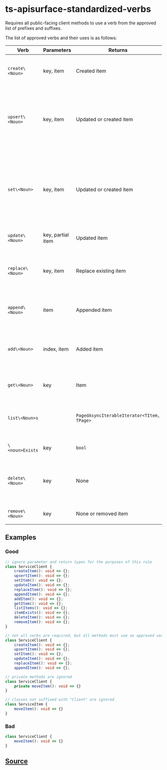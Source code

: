 # ts-apisurface-standardized-verbs

Requires all public-facing client methods to use a verb from the approved list of prefixes and suffixes.

The list of approved verbs and their uses is as follows:

| Verb             | Parameters        | Returns                                    | Comments                                                                                                     |
| ---------------- | ----------------- | ------------------------------------------ | ------------------------------------------------------------------------------------------------------------ |
| `create\<Noun>`  | key, item         | Created item                               | Create new item. Fails if item already exists.                                                               |
| `upsert\<Noun>`  | key, item         | Updated or created item                    | Create new item, or update existing item. Verb is primarily used in database-like services                   |
| `set\<Noun>`     | key, item         | Updated or created item                    | Create new item, or update existing item. Verb is primarily used for dictionary-like properties of a service |
| `update\<Noun>`  | key, partial item | Updated item                               | Fails if item doesn't exist.                                                                                 |
| `replace\<Noun>` | key, item         | Replace existing item                      | Completely replaces an existing item. Fails if the item doesn't exist.                                       |
| `append\<Noun>`  | item              | Appended item                              | Add item to a collection. Item will be added last.                                                           |
| `add\<Noun>`     | index, item       | Added item                                 | Add item to a collection. Item will be added at the given index.                                             |
| `get\<Noun>`     | key               | Item                                       | Will return null if item doesn't exist                                                                       |
| `list\<Noun>s`   |                   | `PagedAsyncIterableIterator<TItem, TPage>` | Return list of items. Returns empty list if no items exist                                                   |
| `\<noun>Exists`  | key               | `bool`                                     | Return true if the item exists.                                                                              |
| `delete\<Noun>`  | key               | None                                       | Delete an existing item. Will succeed even if item didn't exist.                                             |
| `remove\<Noun>`  | key               | None or removed item                       | Remove item from a collection.                                                                               |

## Examples

### Good

```ts
// ignore parameter and return types for the purposes of this rule
class ServiceClient {
    createItem(): void => {};
    upsertItem(): void => {};
    setItem(): void => {};
    updateItem(): void => {};
    replaceItem(): void => {};
    appendItem(): void => {};
    addItem(): void => {};
    getItem(): void => {};
    listItems(): void => {};
    itemExists(): void => {};
    deleteItem(): void => {};
    removeItem(): void => {};
}
```

```ts
// not all verbs are required, but all methods must use an approved verb
class ServiceClient {
    createItem(): void => {};
    upsertItem(): void => {};
    setItem(): void => {};
    updateItem(): void => {};
    replaceItem(): void => {};
    appendItem(): void => {};
```

```ts
// private methods are ignored
class ServiceClient {
    private moveItem(): void => {}
}
```

```ts
// classes not suffixed with "Client" are ignored
class ServiceItem {
    moveItem(): void => {}
}
```

### Bad

```ts
class ServiceClient {
    moveItem(): void => {}
}
```

## [Source](https://azuresdkspecs.z5.web.core.windows.net/TypeScriptSpec.html#ts-apisurface-standardized-verbs)
